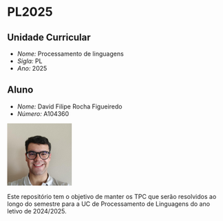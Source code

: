 # PL2025

## Unidade Curricular

* *Nome:* Processamento de linguagens
* *Sigla:* PL
* *Ano:* 2025  

## Aluno

* *Nome:* David Filipe Rocha Figueiredo  
* *Número:* A104360

<img src="images/DavidFilipeRochaFigueiredo.png" width="150px">

Este repositório tem o objetivo de manter os TPC que serão resolvidos ao longo do semestre para a UC de Processamento de Linguagens do ano letivo de 2024/2025.
